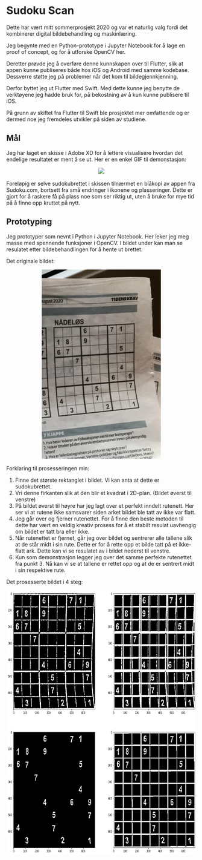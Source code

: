 # Sudoku Scan

Dette har vært mitt sommerprosjekt 2020 og var et naturlig valg fordi det kombinerer digital bildebehandling og maskinlæring. 

Jeg begynte med en Python-prototype i Jupyter Notebook for å lage en proof of concept, og for å utforske OpenCV her.

Deretter prøvde jeg å overføre denne kunnskapen over til Flutter, slik at appen kunne publiseres både hos iOS og Android med samme kodebase. Dessverre støtte jeg på problemer når det kom til bildegjennkjenning.

Derfor byttet jeg ut Flutter med Swift. Med dette kunne jeg benytte de verktøyene jeg hadde bruk for, på bekostning av å kun kunne publisere til iOS.

På grunn av skiftet fra Flutter til Swift ble prosjektet mer omfattende og er dermed noe jeg fremdeles utvikler på siden av studiene.

## Mål

Jeg har laget en skisse i Adobe XD for å lettere visualisere hvordan det endelige resultatet er ment å se ut.
Her er en enkel GIF til demonstasjon:

<p align="center">
  <img src="https://media.giphy.com/media/UaQniQXzUsVV47d9qq/giphy.gif">
</p>

Foreløpig er selve sudokubrettet i skissen tilnærmet en blåkopi av appen fra Sudoku.com, bortsett fra små endringer i ikonene og plasseringer. Dette er gjort for å raskere få på plass noe som ser riktig ut, uten å bruke for mye tid på å finne opp kruttet på nytt. 


## Prototyping
Jeg prototyper som nevnt i Python i Jupyter Notebook. Her leker jeg meg masse med spennende funksjoner i OpenCV. I bildet under kan man se resulatet etter bildebehandlingen for å hente ut brettet.

Det originale bildet:

<p align="center">
  <img src="git_images/IMG_4901.jpg" height="500"/>
</p>


Forklaring til prosesseringen min:
1. Finne det største rektanglet i bildet. Vi kan anta at dette er sudokubrettet.
2. Vri denne firkanten slik at den blir et kvadrat i 2D-plan. (Bildet øverst til venstre)
3. På bildet øverst til høyre har jeg lagt over et perfekt inndelt rutenett. Her ser vi at rutene ikke samsvarer siden arket bildet ble tatt av ikke var flatt.
4. Jeg går over og fjerner rutenettet. For å finne den beste metoden til dette har vært en veldig kreativ prosess for å et stabilt resulat uavhengig om bildet er tatt bra eller ikke.
5. Når rutenettet er fjernet, går jeg over bildet og sentrerer alle tallene slik at de står midt i sin rute. Dette er for å rette opp et bilde tatt på et ikke-flatt ark. Dette kan vi se resulatet av i bildet nederst til venstre.
6. Kun som demonstrasjon legger jeg over det samme perfekte rutenettet fra punkt 3. Nå kan vi se at tallene er rettet opp og at de er sentrert midt i sin respektive rute.

Det prosesserte bildet i 4 steg:

<p align="center">
  <img src="git_images/fire_plott.png" height="700"/>
</p>

